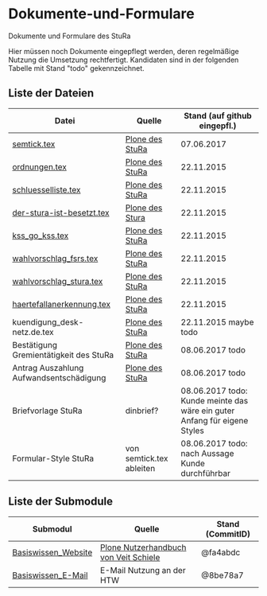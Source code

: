 # Dokumente-und-Formulare
Dokumente und Formulare des StuRa

Hier müssen noch Dokumente eingepflegt werden, deren regelmäßige Nutzung die Umsetzung rechtfertigt.
Kandidaten sind in der folgenden Tabelle mit Stand "todo" gekennzeichnet.

## Liste der Dateien

Datei | Quelle | Stand (auf github eingepfl.)
----- | ------ | -----
[semtick.tex](semtick.tex) | [Plone des StuRa](http://www.stura.htw-dresden.de/stura/ref/verwaltung/ticket/antrag/tex-datei-fuer-den-antrag-zum-studentenjahresticket/view) | 07.06.2017
[ordnungen.tex](ordnungen.tex) | [Plone des StuRa](http://www.stura.htw-dresden.de/stura/ref/oea/cd/cd/ordnungen/latex/ordnungen.tex/view) | 22.11.2015
[schluesselliste.tex](schluesselliste.tex) | [Plone des StuRa](http://www.stura.htw-dresden.de/stura/ref/verwaltung/raeume/schluesselliste/schluesselliste.tex/view) | 22.11.2015
[der-stura-ist-besetzt.tex](der-stura-ist-besetzt.tex) | [Plone des Stura](http://www.stura.htw-dresden.de/stura/ref/oea/cd/cd/schilder/der-stura-ist-besetzt/der-stura-ist-besetzt-2015/der-stura-ist-besetzt.tex/view) | 22.11.2015
[kss_go_kss.tex](kss_go_kss.tex) | [Plone des StuRa](http://www.stura.htw-dresden.de/members/PaulRiegel/erarbeitungen-zu-ordnungen/ordnungen-der-konferenz-saechischer-studierendenschaften/formvorlagen/latex/kss_go_kss.tex/view) | 22.11.2015
[wahlvorschlag_fsrs.tex](wahlvorschlag_fsrs.tex) | [Plone des StuRa](http://www.stura.htw-dresden.de/weitere/wahlen/wahlen-2013-2014/formulare/latex-vorlage-wahlvorschlag-fsr-2013/view) | 22.11.2015
[wahlvorschlag_stura.tex](wahlvorschlag_stura.tex) | [Plone des StuRa](http://www.stura.htw-dresden.de/weitere/wahlen/wahlen-2013-2014/formulare/latex-vorlage-wahlvorschlag-stura-2013/view) | 22.11.2015
[haertefallanerkennung.tex](haertefallanerkennung.tex) | [Plone des StuRa](http://www.stura.htw-dresden.de/weitere/ausschuesse/hfa/antrag-als-haertefall-zum-semesterbeitrag/vorlage-zum-antrag-auf-haertefallanerkennung/view) | 22.11.2015
kuendigung_desk-netz.de.tex[]() | [Plone des StuRa](http://www.stura.htw-dresden.de/stura/ref/verwaltung/web/domains/desk-netz.de/kuendigung/kuendigung_desk-netz.de.tex/view) | 22.11.2015 maybe todo
Bestätigung Gremientätigkeit des StuRa | [Plone des StuRa](http://www.stura.htw-dresden.de/stura/ref/verwaltung/mitglieder/gremiensemester/gremientaetigkeit-bestaetigung-stura/at_download/file) | 08.06.2017 todo
Antrag Auszahlung Aufwandsentschädigung | [Plone des StuRa](http://www.stura.htw-dresden.de/stura/ref/finanzen/mittelverwendung/auszahlung-aufwandsentschaedigung-antrag-2016) | 08.06.2017 todo
Briefvorlage StuRa | dinbrief? | 08.06.2017 todo: Kunde meinte das wäre ein guter Anfang für eigene Styles
Formular-Style StuRa | von semtick.tex ableiten | 08.06.2017 todo: nach Aussage Kunde durchführbar

## Liste der Submodule
Submodul | Quelle | Stand (CommitID)
-------- | ------ | -----
[Basiswissen_Website](https://github.com/stura-htw-dresden/Basiswissen_Website/tree/fa4abdcbf0393927c308161973bbd995bfb6ef56) | [Plone Nutzerhandbuch von Veit Schiele](http://www.plone-nutzerhandbuch.de/) | @fa4abdc
[Basiswissen_E-Mail](https://github.com/stura-htw-dresden/Basiswissen_E-Mail/tree/2b7d863639d080a8b17d70ef91a8c945bc178d74) | E-Mail Nutzung an der HTW | @8be78a7
